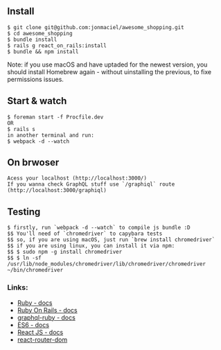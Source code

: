 
## Install

    $ git clone git@github.com:jonmaciel/awesome_shopping.git
    $ cd awesome_shopping
    $ bundle install
    $ rails g react_on_rails:install
    $ bundle && npm install

Note: if you use macOS and have uptaded for the newest version, you should install Homebrew again - without uinstalling the previous, to fixe permissions issues.
## Start & watch

    $ foreman start -f Procfile.dev
    OR
    $ rails s
    in another terminal and run:
    $ webpack -d --watch

## On brwoser

    Acess your localhost (http://localhost:3000/)
    If you wanna check GraphQL stuff use `/graphiql` route (http://localhost:3000/graphiql)

## Testing
    $ firstly, run `webpack -d --watch` to compile js bundle :D
    $$ You'll need of `chromedriver` to capybara tests
    $$ so, if you are using macOS, just run `brew install chromedriver`
    $$ if you are using linux, you can install it via npm:
    $$ $ sudo npm -g install chromedriver
    $$ $ ln -sf /usr/lib/node_modules/chromedriver/lib/chromedriver/chromedriver ~/bin/chromedriver

### Links:
* [Ruby - docs](http://ruby-doc.org/)
* [Ruby On Rails - docs](http://guides.rubyonrails.org/)
* [graphql-ruby - docs](http://graphql-ruby.org/development/)
* [ES6 - docs](http://es6-features.org/)
* [React JS - docs](https://facebook.github.io/react/docs/)
* [react-router-dom](https://github.com/ReactTraining/react-router/tree/master/packages/react-router-dom)

